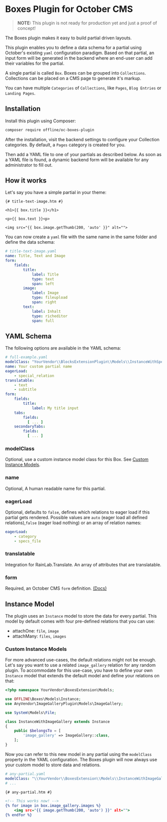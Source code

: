 # Boxes Plugin for October CMS

> **NOTE:** This plugin is not ready for production yet and just a proof of concept!

The Boxes plugin makes it easy to build partial driven layouts.

This plugin enables you to define a data schema for a partial using October's existing `yaml` configuration paradigm.
Based on that partial, an input form will be generated in the backend where an end-user can add their variables for the
partial.

A single partial is called `Box`. Boxes can be grouped into `Collections`. Collections can be placed on a CMS page to
generate it's markup.

You can have multiple `Categories` of `Collections`, like `Pages`, `Blog Entries` or `Landing Pages`.

## Installation

Install this plugin using Composer:

```bash
composer require offline/oc-boxes-plugin
```

After the installation, visit the backend settings to configure your Collection categories. By default, a `Pages`
category is created for you.

Then add a YAML file to one of your partials as described below. As soon as a YAML file is found, a dynamic backend form
will be available for any administrator to fill out.

## How it works

Let's say you have a simple partial in your theme:

```twig
{# title-text-image.htm #}

<h1>{{ box.title }}</h1>

<p>{{ box.text }}<p>

<img src="{{ box.image.getThumb(200, 'auto' }}" alt="">
```

You can now create a `yaml` file with the same name in the same folder and define the data schema:

```yaml
# title-text-image.yaml
name: Title, Text and Image
form:
    fields:
        title:
            label: Title
            type: text
            span: left
        image:
            label: Image
            type: fileupload
            span: right
        text:
            label: Inhalt
            type: richeditor
            span: full
```

## YAML Schema

The following options are available in the YAML schema:

```yaml
# full-example.yaml
modelClass: "YourVendor\\BlocksExtensionPlugin\\Models\\InstanceWithSpecialRelation"
name: Your custom partial name
eagerLoad:
    - special_relation
translatable:
    - text
    - subtitle
form:
    fields:
        title:
            label: My title input
    tabs:
        fields:
          [ ... ]
    secondaryTabs:
        fields:
          [ ... ]
```

### modelClass

Optional, use a custom instance model class for this Box. See [Custom Instance Models](#custom-instance-models).

### name

Optional, A human readable name for this partial.

### eagerLoad

Optional, defaults to `false`, defines which relations to eager load if this partial gets rendered. Possible values
are `auto` (eager load all defined relations),`false` (eager load nothing) or an array of relation names:

```yaml
eagerLoad:
    - category
    - specs_file
```

### translatable

Integration for RainLab.Translate. An array of attributes that are translatable.

### form

Required, an October CMS `form` definition. [(Docs)](https://octobercms.com/docs/backend/forms#form-fields)

## Instance Model

The plugin uses an `Instance` model to store the data for every partial. This model by default comes with four
pre-defined relations that you can use:

- attachOne: `file`, `image`
- attachMany: `files`, `images`

### Custom Instance Models

For more advanced use-cases, the default relations might not be enough. Let's say you want to use a
related `image_gallery` relation for any random plugin. To accommodate for this use-case, you have to define your
own `Instance` model that extends the default model and define your relations on that:

```php
<?php namespace YourVendor\BoxesExtension\Models;

use OFFLINE\Boxes\Models\Instance;
use AnyVendor\ImageGalleryPlugin\Models\ImageGallery;

use System\Models\File;

class InstanceWithImageGallery extends Instance
{
    public $belongsTo = [
        'image_gallery' => ImageGallery::class,
    ];
}
```

Now you can refer to this new model in any partial using the `modelClass` property in the YAML configuration. The Boxes
plugin will now always use your custom model to store data and relations.

```yaml
# any-partial.yaml
modelClass: "\\YourVendor\\BoxesExtension\\Models\\InstanceWithImageGallery"
# ...
```

```htm
{# any-partial.htm #}

<!-- This works now! -->
{% for image in box.image_gallery.images %}
    <img src="{{ image.getThumb(200, 'auto') }}" alt="">
{% endfor %}
```
